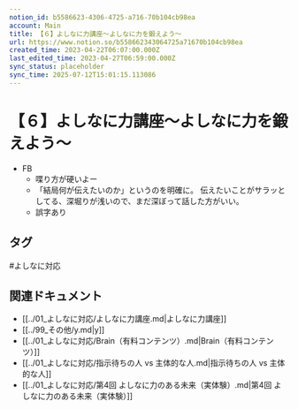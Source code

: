```yaml
---
notion_id: b5586623-4306-4725-a716-70b104cb98ea
account: Main
title: 【６】よしなに力講座〜よしなに力を鍛えよう〜
url: https://www.notion.so/b558662343064725a71670b104cb98ea
created_time: 2023-04-22T06:07:00.000Z
last_edited_time: 2023-04-27T06:59:00.000Z
sync_status: placeholder
sync_time: 2025-07-12T15:01:15.113086
---
```

# 【６】よしなに力講座〜よしなに力を鍛えよう〜

- FB
  - 喋り方が硬いよー
  - 「結局何が伝えたいのか」というのを明確に。
伝えたいことがサラッとしてる、深堀りが浅いので、まだ深ぼって話した方がいい。
  - 誤字あり
  

## タグ

#よしなに対応 

## 関連ドキュメント

- [[../01_よしなに対応/よしなに力講座.md|よしなに力講座]]
- [[../99_その他/y.md|y]]
- [[../01_よしなに対応/Brain（有料コンテンツ）.md|Brain（有料コンテンツ）]]
- [[../01_よしなに対応/指示待ちの人 vs 主体的な人.md|指示待ちの人 vs 主体的な人]]
- [[../01_よしなに対応/第4回 よしなに力のある未来（実体験）.md|第4回 よしなに力のある未来（実体験）]]
